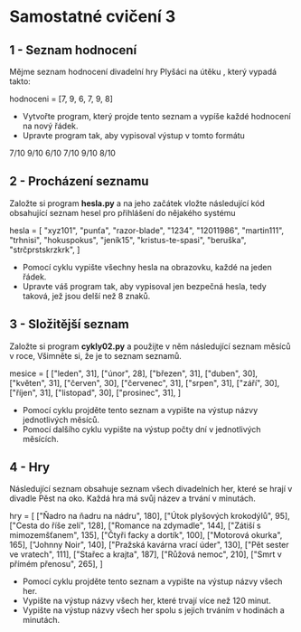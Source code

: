 # Samostatné cvičení 3

## 1 - Seznam hodnocení

Mějme seznam hodnocení divadelní hry Plyšáci na útěku , který vypadá takto: 

hodnoceni = [7, 9, 6, 7, 9, 8]

- Vytvořte program, který projde tento seznam a vypíše každé hodnocení na nový řádek.
- Upravte program tak, aby vypisoval výstup v tomto formátu

7/10
9/10
6/10
7/10
9/10
8/10

## 2 - Procházení seznamu
Založte si program **hesla.py** a na jeho začátek vložte následující kód obsahující seznam hesel pro přihlášení do nějakého systému

hesla = [
    "xyz101",
    "punťa",
    "razor-blade",
    "1234",
    "12011986",
    "martin111",
    "trhnisi",
    "hokuspokus",
    "jeník15",
    "kristus-te-spasi",
    "beruška",
    "strčprstskrzkrk",
]

- Pomocí cyklu vypište všechny hesla na obrazovku, každé na jeden řádek.
- Upravte váš program tak, aby vypisoval jen bezpečná hesla, tedy taková, jež jsou delší než 8 znaků.

## 3 - Složitější seznam
Založte si program **cykly02.py** a použijte v něm následující seznam měsíců v roce, Všimněte si, že je to seznam seznamů.

mesice = [
    ["leden", 31],
    ["únor", 28],
    ["březen", 31],
    ["duben", 30],
    ["květen", 31],
    ["červen", 30],
    ["červenec", 31],
    ["srpen", 31],
    ["září", 30],
    ["říjen", 31],
    ["listopad", 30],
    ["prosinec", 31],
]

- Pomocí cyklu projděte tento seznam a vypište na výstup názvy jednotlivých měsíců.
- Pomocí dalšího cyklu vypište na výstup počty dní v jednotlivých měsících.

## 4 - Hry
Následující seznam obsahuje seznam všech divadelních her, které se hrají v divadle Pěst na oko. Každá hra má svůj název a trvání v minutách.

hry = [
    ["Ňadro na ňadru na nádru", 180],
    ["Útok plyšových krokodýlů", 95],
    ["Cesta do říše zelí", 128],
    ["Romance na zdymadle", 144],
    ["Zátiší s mimozemšťanem", 135],
    ["Čtyři facky a dortík", 100],
    ["Motorová okurka", 165],
    ["Johnny Noir", 140],
    ["Pražská kavárna vrací úder", 130],
    ["Pět sester ve vratech", 111],
    ["Stařec a krajta", 187],
    ["Růžová nemoc", 210],
    ["Smrt v přímém přenosu", 265],
]

- Pomocí cyklu projděte tento seznam a vypište na výstup názvy všech her.
- Vypište na výstup názvy všech her, které trvají více než 120 minut.
- Vypište na výstup názvy všech her spolu s jejich trváním v hodinách a minutách.
